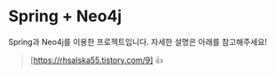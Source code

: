 # Spring + Neo4j
Spring과 Neo4j를 이용한 프로젝트입니다. 자세한 설명은 아래를 참고해주세요!
> [https://rhsalska55.tistory.com/9] :+1: 

